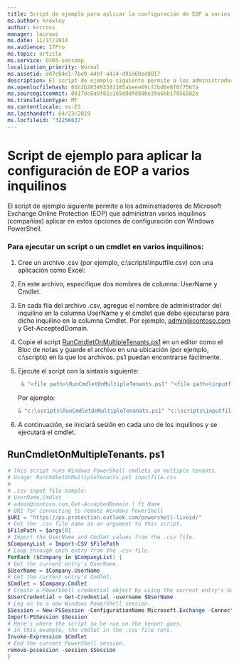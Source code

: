 ```yaml
---
title: Script de ejemplo para aplicar la configuración de EOP a varios inquilinos
ms.author: krowley
author: kccross
manager: laurawi
ms.date: 11/17/2014
ms.audience: ITPro
ms.topic: article
ms.service: O365-seccomp
localization_priority: Normal
ms.assetid: e87e84e1-7be0-44bf-a414-d91d60ed8817
description: El script de ejemplo siguiente permite a los administradores de Microsoft Exchange Online Protection (EOP) que administran varios inquilinos (compañías) aplicar en estos opciones de configuración con Windows PowerShell.
ms.openlocfilehash: 61b2b203493581185abeee69cf2bd6e8f0f7567a
ms.sourcegitcommit: 0017dc6a5f81c165d9dfd88be39a6bb17856582e
ms.translationtype: MT
ms.contentlocale: es-ES
ms.lasthandoff: 04/23/2019
ms.locfileid: "32256637"
---
```

# <a name="sample-script-for-applying-eop-settings-to-multiple-tenants"></a>Script de ejemplo para aplicar la configuración de EOP a varios inquilinos

El script de ejemplo siguiente permite a los administradores de Microsoft Exchange Online Protection (EOP) que administran varios inquilinos (compañías) aplicar en estos opciones de configuración con Windows PowerShell.
  
### <a name="to-run-a-script-or-cmdlet-on-multiple-tenants"></a>Para ejecutar un script o un cmdlet en varios inquilinos:

1. Cree un archivo .csv (por ejemplo, c:\scripts\inputfile.csv) con una aplicación como Excel:
    
1. En este archivo, especifique dos nombres de columna: UserName y Cmdlet.
    
2. En cada fila del archivo .csv, agregue el nombre de administrador del inquilino en la columna UserName y el cmdlet que debe ejecutarse para dicho inquilino en la columna Cmdlet. Por ejemplo, admin@contoso.com y Get-AcceptedDomain.
    
2. Copie el script [RunCmdletOnMultipleTenants.ps1](sample-script-for-applying-eop-settings-to-multiple-tenants.md#RunCmdletOnMultipleTenants.ps1) en un editor como el Bloc de notas y guarde el archivo en una ubicación (por ejemplo, c:\scripts) en la que los archivos. ps1 puedan encontrarse fácilmente. 
    
3. Ejecute el script con la sintaxis siguiente:
    ```Powershell
     & "<file path>\RunCmdletOnMultipleTenants.ps1" "<file path>\inputfile.csv"
    ```
    
    Por ejemplo: 
    
    ```Powershell
    & "c:\scripts\RunCmdletOnMultipleTenanats.ps1" "c:\scripts\inputfile.csv"
    ```

4. A continuación, se iniciará sesión en cada uno de los inquilinos y se ejecutará el cmdlet.
    
## <a name="runcmdletonmultipletenantsps1"></a>RunCmdletOnMultipleTenants. ps1
<a name="RunCmdletOnMultipleTenants.ps1"> </a>

```Powershell
# This script runs Windows PowerShell cmdlets on multiple tenants.
# Usage: RunCmdletOnMultipleTenants.ps1 inputfile.csv
#  
# .csv input file sample: 
# UserName,Cmdlet
# admin@contoso.com,Get-AcceptedDomain | ft Name
# URI for connecting to remote Windows PowerShell
$URI = "https://ps.protection.outlook.com/powershell-liveid/"
# Get the .csv file name as an argument to this script.
$FilePath = $args[0]
# Import the UserName and Cmdlet values from the .csv file.
$CompanyList = Import-CSV $FilePath
# Loop through each entry from the .csv file.
ForEach ($Company in $CompanyList) {
# Get the current entry's UserName.
$UserName = $Company.UserName
# Get the current entry's Cmdlet.
$Cmdlet = $Company.Cmdlet
# Create a PowerShell credential object by using the current entry's UserName. Prompt for the password.
$UserCredential = Get-Credential -username $UserName
# Log on to a new Windows PowerShell session.
$Session = New-PSSession -ConfigurationName Microsoft.Exchange -ConnectionUri $URI -Credential $UserCredential -Authentication Basic -AllowRedirection
Import-PSSession $Session
# Here's where the script to be run on the tenant goes.
# In this example, the cmdlet in the .csv file runs.
Invoke-Expression $Cmdlet
# End the current PowerShell session.
remove-pssession -session $Session
}

```


